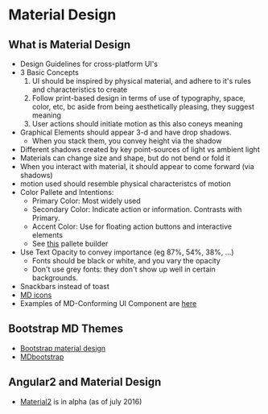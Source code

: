 Material Design
============

## What is Material Design
- Design Guidelines for cross-platform UI's
- 3 Basic Concepts
    1. UI should be inspired by physical material, and adhere to it's rules and characteristics to create 
    2. Follow print-based design in terms of use of typography, space, color, etc, bc aside from being aesthetically pleasing, they suggest meaning
    3. User actions should initiate motion as this also coneys meaning
- Graphical Elements should appear 3-d and have drop shadows.
    - When you stack them, you convey height via the shadow
- Different shadows created by key point-sources of light vs ambient light
- Materials can change size and shape, but do not bend or fold it
- When you interact with material, it should appear to come forward (via shadows)
- motion used should resemble physical characteristcs of motion
- Color Pallete and Intentions:
    - Primary Color: Most widely used
    - Secondary Color: Indicate action or information.  Contrasts with Primary.
    - Accent Color: Use for floating action buttons and interactive elements
    - See [this](http://www.materialpalette.com/yellow/indigo) pallete builder
- Use Text Opacity to convey importance  (eg 87%, 54%, 38%, ...)
    - Fonts should be black or white, and you vary the opacity
    - Don't use grey fonts: they don't show up well in certain backgrounds.
- Snackbars instead of toast
- [MD icons](https://design.google.com/icons/)
- Examples of MD-Conforming UI Component are [here](https://material.google.com/components/bottom-navigation.html)

## Bootstrap MD Themes
- [Bootstrap material design](http://fezvrasta.github.io/bootstrap-material-design)
- [MDbootstrap](http://mdbootstrap.com/)

## Angular2 and Material Design
- [Material2](https://github.com/angular/material2) is in alpha (as of july 2016)
